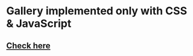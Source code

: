 # Gallery implemented only with CSS & JavaScript
## [Сheck here](https://4llekxx.github.io/gallery/)

